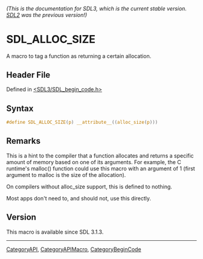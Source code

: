 ###### (This is the documentation for SDL3, which is the current stable version. [SDL2](https://wiki.libsdl.org/SDL2/) was the previous version!)
# SDL_ALLOC_SIZE

A macro to tag a function as returning a certain allocation.

## Header File

Defined in [<SDL3/SDL_begin_code.h>](https://github.com/libsdl-org/SDL/blob/main/include/SDL3/SDL_begin_code.h)

## Syntax

```c
#define SDL_ALLOC_SIZE(p) __attribute__((alloc_size(p)))
```

## Remarks

This is a hint to the compiler that a function allocates and returns a
specific amount of memory based on one of its arguments. For example, the C
runtime's malloc() function could use this macro with an argument of 1
(first argument to malloc is the size of the allocation).

On compilers without alloc_size support, this is defined to nothing.

Most apps don't need to, and should not, use this directly.

## Version

This macro is available since SDL 3.1.3.

----
[CategoryAPI](CategoryAPI), [CategoryAPIMacro](CategoryAPIMacro), [CategoryBeginCode](CategoryBeginCode)

